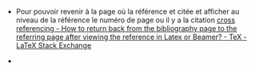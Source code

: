 - Pour pouvoir revenir à la page où la référence et citée et afficher au niveau de la référence le numéro de page ou il y a la citation [cross referencing - How to return back from the bibliography page to the referring page after viewing the reference in Latex or Beamer? - TeX - LaTeX Stack Exchange](https://tex.stackexchange.com/questions/625135/how-to-return-back-from-the-bibliography-page-to-the-referring-page-after-viewin)

- 
